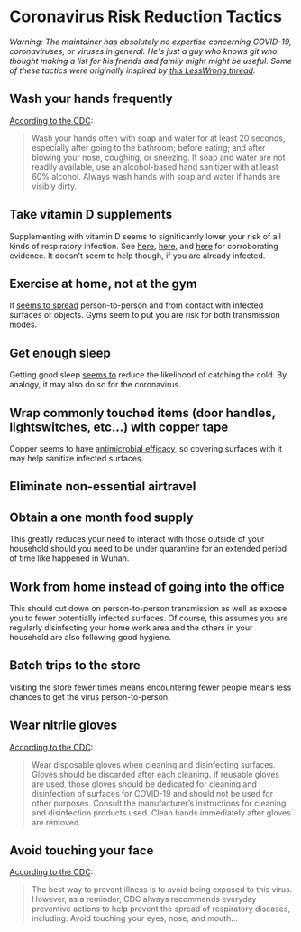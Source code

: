 # Coronavirus Risk Reduction Tactics
*Warning: The maintainer has absolutely no expertise concerning COVID-19, coronaviruses, or viruses in general. He's just a guy who knows git who thought making a list for his friends and family might might be useful. Some of these tactics were originally inspired by [this LessWrong thread](https://www.lesswrong.com/posts/LwcKYR8bykM6vDHyo/coronavirus-justified-practical-advice-thread).*

## Wash your hands frequently
[According to the CDC](https://www.cdc.gov/coronavirus/2019-ncov/about/prevention-treatment.html):
> Wash your hands often with soap and water for at least 20 seconds, especially after going to the bathroom; before eating; and after blowing your nose, coughing, or sneezing. If soap and water are not readily available, use an alcohol-based hand sanitizer with at least 60% alcohol. Always wash hands with soap and water if hands are visibly dirty.
## Take vitamin D supplements
Supplementing with vitamin D seems to significantly lower your risk of all kinds of respiratory infection. See [here](https://www.ncbi.nlm.nih.gov/pmc/articles/PMC5692194/), [here](https://www.liebertpub.com/doi/abs/10.1089/ped.2017.0750?journalCode=ped), and [here](https://www.who.int/elena/titles/vitamind_pneumonia_children/en/) for corroborating evidence. It doesn't seem to help though, if you are already infected.
## Exercise at home, not at the gym
It [seems to spread](https://www.cdc.gov/coronavirus/2019-ncov/about/transmission.html) person-to-person and from contact with infected surfaces or objects. Gyms seem to put you are risk for both transmission modes.
## Get enough sleep
Getting good sleep [seems to](https://www.webmd.com/sleep-disorders/features/immune-system-lack-of-sleep#1) reduce the likelihood of catching the cold. By analogy, it may also do so for the coronavirus.
## Wrap commonly touched items (door handles, lightswitches, etc...) with copper tape
Copper seems to have [antimicrobial efficacy](https://en.wikipedia.org/wiki/Antimicrobial_properties_of_copper#Antimicrobial_efficacy_of_copper_alloy_touch_surfaces), so covering surfaces with it may help sanitize infected surfaces.
## Eliminate non-essential airtravel
## Obtain a one month food supply
This greatly reduces your need to interact with those outside of your household should you need to be under quarantine for an extended period of time like happened in Wuhan.
## Work from home instead of going into the office
This should cut down on person-to-person transmission as well as expose you to fewer potentially infected surfaces. Of course, this assumes you are regularly disinfecting your home work area and the others in your household are also following good hygiene.
## Batch trips to the store
Visiting the store fewer times means encountering fewer people means less chances to get the virus person-to-person.
## Wear nitrile gloves
[According to the CDC](https://www.cdc.gov/coronavirus/2019-ncov/community/home/cleaning-disinfection.html):
> Wear disposable gloves when cleaning and disinfecting surfaces. Gloves should be discarded after each cleaning. If reusable gloves are used, those gloves should be dedicated for cleaning and disinfection of surfaces for COVID-19 and should not be used for other purposes. Consult the manufacturer’s instructions for cleaning and disinfection products used. Clean hands immediately after gloves are removed.
## Avoid touching your face
[According to the CDC](https://www.cdc.gov/coronavirus/2019-ncov/about/prevention-treatment.html):
> The best way to prevent illness is to avoid being exposed to this virus. However, as a reminder, CDC always recommends everyday preventive actions to help prevent the spread of respiratory diseases, including: Avoid touching your eyes, nose, and mouth...

